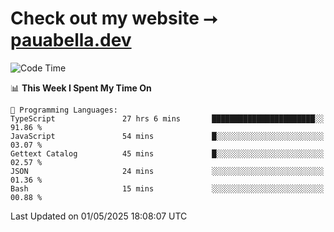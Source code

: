 # Check out my website ⭢ [pauabella.dev](https://pauabella.dev)

<!--START_SECTION:waka-->
![Code Time](http://img.shields.io/badge/Code%20Time-4%2C383%20hrs%207%20mins-blue)

📊 **This Week I Spent My Time On** 

```text
💬 Programming Languages: 
TypeScript               27 hrs 6 mins       ███████████████████████░░   91.86 % 
JavaScript               54 mins             █░░░░░░░░░░░░░░░░░░░░░░░░   03.07 % 
Gettext Catalog          45 mins             █░░░░░░░░░░░░░░░░░░░░░░░░   02.57 % 
JSON                     24 mins             ░░░░░░░░░░░░░░░░░░░░░░░░░   01.36 % 
Bash                     15 mins             ░░░░░░░░░░░░░░░░░░░░░░░░░   00.88 % 
```


 Last Updated on 01/05/2025 18:08:07 UTC
<!--END_SECTION:waka-->
